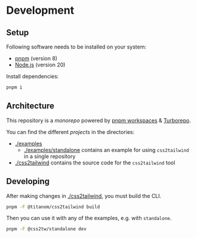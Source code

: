 # Development

## Setup

Following software needs to be installed on your system:

- [pnpm](https://pnpm.io) (version 8)
- [Node.js](https://nodejs.org) (version 20)

Install dependencies:

```sh
pnpm i
```

## Architecture

This repository is a _monorepo_ powered by [pnpm workspaces](https://pnpm.io/workspaces) & [Turborepo](https://turbo.build/repo/docs).

You can find the different _projects_ in the directories:

- [./examples](./examples)
  - [./examples/standalone](./examples/standalone) contains an example for using `css2tailwind` in a single repository
- [./css2tailwind](./css2tailwind) contains the source code for the `css2tailwind` tool

## Developing

After making changes in [./css2tailwind](./css2tailwind), you must build the CLI.

```sh
pnpm -F @titanom/css2tailwind build
```

Then you can use it with any of the examples, e.g. with `standalone`.

```sh
pnpm -F @css2tw/standalone dev
```
